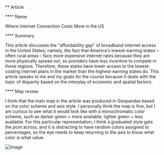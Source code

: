 ** Article

**** Name

Where Internet Connection Costs More in the US

**** Summary

This article discusses the "affordability gap" of broadband internet access in the United States; namely, the fact that America's lowest-earning states – often rural areas – face more expensive internet rates because they are more physically spread out, so providers have less incentive to compete in these regions. Therefore, these states have lower access to the lowest-costing internet plans in the market than the highest-earning states do. This article speaks to me and my goals for the course because it deals with the topic of disparity based on the interplay of economic and spatial factors. 

**** Map review

I think that the main map in the article was produced in Geopandas based on the color scheme and axis style. I personally think the map is fine, but I am curious to see what it would look like with a monochromatic color scheme, such as darker green = more available; lighter green = less available. For this particular representation, I think a graduated style gets the pont across, and it is distracting to have random colors assigned to percentages, so the eye needs to keep returning to the axis to know what color is what value.

![Image](https://assets.bwbx.io/images/users/iqjWHBFdfxIU/izwgOFxs3uiA/v1/-1x-1.jpg)
